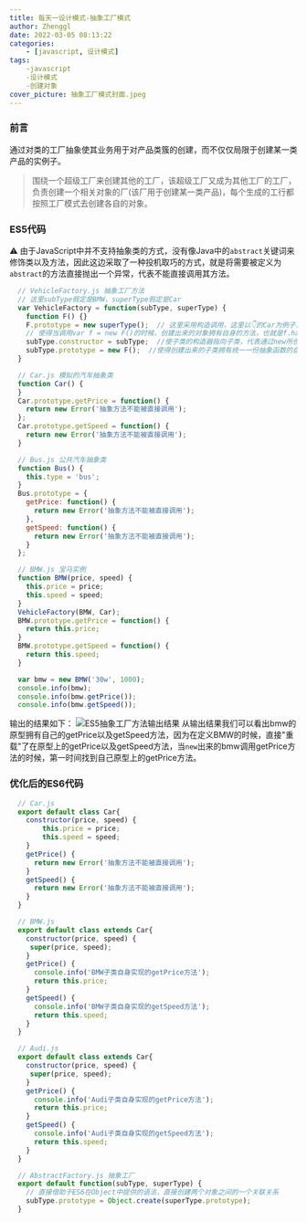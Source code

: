 ```yaml
---
title: 每天一设计模式-抽象工厂模式
author: Zhenggl
date: 2022-03-05 08:13:22
categories:
    - [javascript, 设计模式]
tags:
    -javascript
    -设计模式
    -创建对象
cover_picture: 抽象工厂模式封面.jpeg
---
```


### 前言
通过对类的工厂抽象使其业务用于对产品类簇的创建，而不仅仅局限于创建某一类产品的实例子。
> 围绕一个超级工厂来创建其他的工厂，该超级工厂又成为其他工厂的工厂，负责创建一个相关对象的厂(该厂用于创建某一类产品)，每个生成的工行都按照工厂模式去创建各自的对象。

### ES5代码
⚠️ 由于JavaScript中并不支持抽象类的方式，没有像Java中的`abstract`关键词来修饰类以及方法，因此这边采取了一种投机取巧的方式，就是将需要被定义为`abstract`的方法直接抛出一个异常，代表不能直接调用其方法。
```javascript
  // VehicleFactory.js 抽象工厂方法
  // 这里subType假定是BMW，superType假定是Car
  var VehicleFactory = function(subType, superType) {
    function F() {}
    F.prototype = new superType();  // 这里采用构造调用，这里以👇的Car为例子，使得F的prototype拥有了实际的getPrice + getSpeed方法，但需要注意的是通过这种方式，如果在superType中定义了this上的属性/方法，将会被子类所继承到
    // 使得当调用var f = new F()的时候，创建出来的对象拥有自身的方法，也就是f.hasOwnProperty('getPrice') === true
    subType.constructor = subType;  //使子类的构造器指向子类，代表通过new所创建出来的对象，使用子类subType自身的构造方法来初始化对象
    subType.prototype = new F();  //使得创建出来的子类拥有统一一份抽象函数的自身拷贝
  }
```
```javascript
  // Car.js 模拟的汽车抽象类
  function Car() {
  }
  Car.prototype.getPrice = function() {
    return new Error('抽象方法不能被直接调用');
  };
  Car.prototype.getSpeed = function() {
    return new Error('抽象方法不能被直接调用');
  }
```
```javascript
  // Bus.js 公共汽车抽象类
  function Bus() {
	this.type = 'bus';
  }
  Bus.prototype = {
	getPrice: function() {
	  return new Error('抽象方法不能被直接调用');
	},
	getSpeed: function() {
	  return new Error('抽象方法不能被直接调用');
	}
  };
```
```javascript
  // BMW.js 宝马实例
  function BMW(price, speed) {
    this.price = price;
    this.speed = speed;
  }
  VehicleFactory(BMW, Car);
  BMW.prototype.getPrice = function() {
    return this.price;
  }
  BMW.prototype.getSpeed = function() {
    return this.speed;
  }
```
```javascript
  var bmw = new BMW('30w', 1000);
  console.info(bmw);
  console.info(bmw.getPrice());
  console.info(bmw.getSpeed());
```
输出的结果如下：
![ES5抽象工厂方法输出结果](ES5抽象工厂方法输出结果.png)
从输出结果我们可以看出bmw的原型拥有自己的getPrice以及getSpeed方法，因为在定义BMW的时候，直接"重载"了在原型上的getPrice以及getSpeed方法，当`new`出来的bmw调用getPrice方法的时候，第一时间找到自己原型上的getPrice方法。

### 优化后的ES6代码
```javascript
  // Car.js
  export default class Car{
	constructor(price, speed) {
		this.price = price;
		this.speed = speed;
	}
	getPrice() {
	  return new Error('抽象方法不能被直接调用');
	}
	getSpeed() {
	  return new Error('抽象方法不能被直接调用');
	}
  }
```
```javascript
  // BMW.js
  export default class extends Car{
	constructor(price, speed) {
	 super(price, speed);
	}
	getPrice() {
	  console.info('BMW子类自身实现的getPrice方法');	
	  return this.price;
	}
	getSpeed() {
	  console.info('BMW子类自身实现的getSpeed方法');	
	  return this.speed;
	}
  }
```
```javascript
  // Audi.js
  export default class extends Car{
	constructor(price, speed) {
	 super(price, speed);
	}
	getPrice() {
	  console.info('Audi子类自身实现的getPrice方法');	
	  return this.price;
	}
	getSpeed() {
	  console.info('Audi子类自身实现的getSpeed方法');	
	  return this.speed;
	}
  }
```
```javascript
  // AbstractFactory.js 抽象工厂
  export default function(subType, superType) {
	// 直接借助于ES6在Object中提供的语法，直接创建两个对象之间的一个关联关系
    subType.prototype = Object.create(superType.prototype);
  }
```

